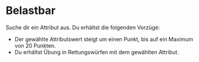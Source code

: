 # Belastbar

Suche dir ein Attribut aus. Du erhältst die folgenden Vorzüge:

- Der gewählte Attributswert steigt um einen Punkt, bis auf ein Maximum von 20 Punkten.
- Du erhältst Übung in Rettungswürfen mit dem gewählten Attribut.